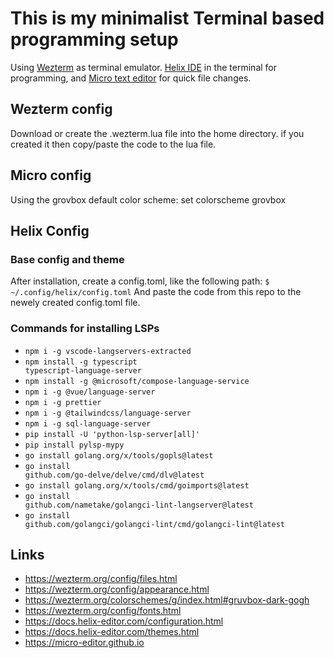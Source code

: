 # This is my minimalist Terminal based programming setup
Using [Wezterm](https://wezterm.org/index.html) as terminal emulator.
[Helix IDE](https://helix-editor.com) in the terminal for programming, 
and [Micro text editor](https://micro-editor.github.io) for quick file changes.

## Wezterm config
Download or create the .wezterm.lua file into the home directory. if you created it then copy/paste the code to the lua file.

## Micro config
Using the grovbox default color scheme:
set colorscheme grovbox

## Helix Config
### Base config and theme
After installation, create a config.toml, like the following path:
<code>$ ~/.config/helix/config.toml</code>
And paste the code from this repo to the newely created config.toml file.


### Commands for installing LSPs 
- <code>npm i -g vscode-langservers-extracted</code>
- <code>npm install -g typescript typescript-language-server</code>
- <code>npm install -g @microsoft/compose-language-service</code>
- <code>npm i -g @vue/language-server</code>
- <code>npm i -g prettier</code>
- <code>npm i -g @tailwindcss/language-server</code>
- <code>npm i -g sql-language-server</code>
- <code>pip install -U 'python-lsp-server[all]'</code>
- <code>pip install pylsp-mypy</code>
- <code>go install golang.org/x/tools/gopls@latest</code>
- <code>go install github.com/go-delve/delve/cmd/dlv@latest</code>
- <code>go install golang.org/x/tools/cmd/goimports@latest</code>
- <code>go install github.com/nametake/golangci-lint-langserver@latest</code>
- <code>go install github.com/golangci/golangci-lint/cmd/golangci-lint@latest</code>

## Links
- https://wezterm.org/config/files.html
- https://wezterm.org/config/appearance.html
- https://wezterm.org/colorschemes/g/index.html#gruvbox-dark-gogh
- https://wezterm.org/config/fonts.html
- https://docs.helix-editor.com/configuration.html
- https://docs.helix-editor.com/themes.html
- https://micro-editor.github.io
